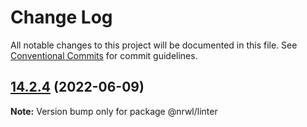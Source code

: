 # Change Log

All notable changes to this project will be documented in this file.
See [Conventional Commits](https://conventionalcommits.org) for commit guidelines.

## [14.2.4](https://github.com/nrwl/nx/compare/14.2.2...14.2.4) (2022-06-09)

**Note:** Version bump only for package @nrwl/linter
